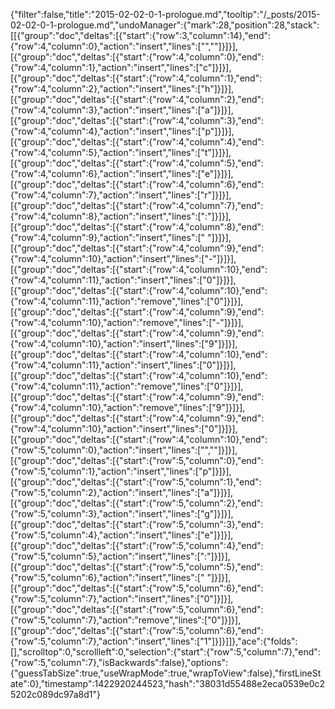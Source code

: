 {"filter":false,"title":"2015-02-02-0-1-prologue.md","tooltip":"/_posts/2015-02-02-0-1-prologue.md","undoManager":{"mark":28,"position":28,"stack":[[{"group":"doc","deltas":[{"start":{"row":3,"column":14},"end":{"row":4,"column":0},"action":"insert","lines":["",""]}]}],[{"group":"doc","deltas":[{"start":{"row":4,"column":0},"end":{"row":4,"column":1},"action":"insert","lines":["c"]}]}],[{"group":"doc","deltas":[{"start":{"row":4,"column":1},"end":{"row":4,"column":2},"action":"insert","lines":["h"]}]}],[{"group":"doc","deltas":[{"start":{"row":4,"column":2},"end":{"row":4,"column":3},"action":"insert","lines":["a"]}]}],[{"group":"doc","deltas":[{"start":{"row":4,"column":3},"end":{"row":4,"column":4},"action":"insert","lines":["p"]}]}],[{"group":"doc","deltas":[{"start":{"row":4,"column":4},"end":{"row":4,"column":5},"action":"insert","lines":["t"]}]}],[{"group":"doc","deltas":[{"start":{"row":4,"column":5},"end":{"row":4,"column":6},"action":"insert","lines":["e"]}]}],[{"group":"doc","deltas":[{"start":{"row":4,"column":6},"end":{"row":4,"column":7},"action":"insert","lines":["r"]}]}],[{"group":"doc","deltas":[{"start":{"row":4,"column":7},"end":{"row":4,"column":8},"action":"insert","lines":[":"]}]}],[{"group":"doc","deltas":[{"start":{"row":4,"column":8},"end":{"row":4,"column":9},"action":"insert","lines":[" "]}]}],[{"group":"doc","deltas":[{"start":{"row":4,"column":9},"end":{"row":4,"column":10},"action":"insert","lines":["-"]}]}],[{"group":"doc","deltas":[{"start":{"row":4,"column":10},"end":{"row":4,"column":11},"action":"insert","lines":["0"]}]}],[{"group":"doc","deltas":[{"start":{"row":4,"column":10},"end":{"row":4,"column":11},"action":"remove","lines":["0"]}]}],[{"group":"doc","deltas":[{"start":{"row":4,"column":9},"end":{"row":4,"column":10},"action":"remove","lines":["-"]}]}],[{"group":"doc","deltas":[{"start":{"row":4,"column":9},"end":{"row":4,"column":10},"action":"insert","lines":["9"]}]}],[{"group":"doc","deltas":[{"start":{"row":4,"column":10},"end":{"row":4,"column":11},"action":"insert","lines":["0"]}]}],[{"group":"doc","deltas":[{"start":{"row":4,"column":10},"end":{"row":4,"column":11},"action":"remove","lines":["0"]}]}],[{"group":"doc","deltas":[{"start":{"row":4,"column":9},"end":{"row":4,"column":10},"action":"remove","lines":["9"]}]}],[{"group":"doc","deltas":[{"start":{"row":4,"column":9},"end":{"row":4,"column":10},"action":"insert","lines":["0"]}]}],[{"group":"doc","deltas":[{"start":{"row":4,"column":10},"end":{"row":5,"column":0},"action":"insert","lines":["",""]}]}],[{"group":"doc","deltas":[{"start":{"row":5,"column":0},"end":{"row":5,"column":1},"action":"insert","lines":["p"]}]}],[{"group":"doc","deltas":[{"start":{"row":5,"column":1},"end":{"row":5,"column":2},"action":"insert","lines":["a"]}]}],[{"group":"doc","deltas":[{"start":{"row":5,"column":2},"end":{"row":5,"column":3},"action":"insert","lines":["g"]}]}],[{"group":"doc","deltas":[{"start":{"row":5,"column":3},"end":{"row":5,"column":4},"action":"insert","lines":["e"]}]}],[{"group":"doc","deltas":[{"start":{"row":5,"column":4},"end":{"row":5,"column":5},"action":"insert","lines":[":"]}]}],[{"group":"doc","deltas":[{"start":{"row":5,"column":5},"end":{"row":5,"column":6},"action":"insert","lines":[" "]}]}],[{"group":"doc","deltas":[{"start":{"row":5,"column":6},"end":{"row":5,"column":7},"action":"insert","lines":["0"]}]}],[{"group":"doc","deltas":[{"start":{"row":5,"column":6},"end":{"row":5,"column":7},"action":"remove","lines":["0"]}]}],[{"group":"doc","deltas":[{"start":{"row":5,"column":6},"end":{"row":5,"column":7},"action":"insert","lines":["1"]}]}]]},"ace":{"folds":[],"scrolltop":0,"scrollleft":0,"selection":{"start":{"row":5,"column":7},"end":{"row":5,"column":7},"isBackwards":false},"options":{"guessTabSize":true,"useWrapMode":true,"wrapToView":false},"firstLineState":0},"timestamp":1422920244523,"hash":"38031d55488e2eca0539e0c25202c089dc97a8d1"}